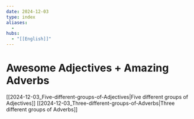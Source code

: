 ```yaml
---
date: 2024-12-03
type: index
aliases:
  -
hubs:
  - "[[English]]"
---
```


# Awesome Adjectives + Amazing Adverbs

[[2024-12-03_Five-different-groups-of-Adjectives|Five different groups of Adjectives]]
[[2024-12-03_Three-different-groups-of-Adverbs|Three different groups of Adverbs]]
